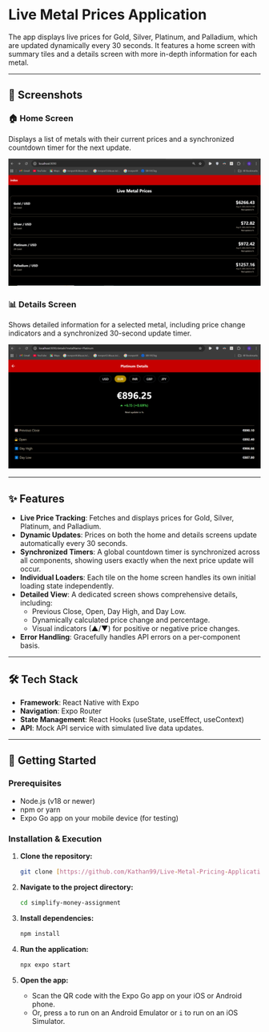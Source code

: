 # Live Metal Prices Application

The app displays live prices for Gold, Silver, Platinum, and Palladium, which are updated dynamically every 30 seconds. It features a home screen with summary tiles and a details screen with more in-depth information for each metal.

---

## 📸 Screenshots

### 🏠 Home Screen
Displays a list of metals with their current prices and a synchronized countdown timer for the next update.

![Home Screen Screenshot](./screenshots/index.PNG)

### 📊 Details Screen
Shows detailed information for a selected metal, including price change indicators and a synchronized 30-second update timer.

![Details Screen Screenshot](./screenshots/platinum.PNG)


---

## ✨ Features

- **Live Price Tracking**: Fetches and displays prices for Gold, Silver, Platinum, and Palladium.
- **Dynamic Updates**: Prices on both the home and details screens update automatically every 30 seconds.
- **Synchronized Timers**: A global countdown timer is synchronized across all components, showing users exactly when the next price update will occur.
- **Individual Loaders**: Each tile on the home screen handles its own initial loading state independently.
- **Detailed View**: A dedicated screen shows comprehensive details, including:
    - Previous Close, Open, Day High, and Day Low.
    - Dynamically calculated price change and percentage.
    - Visual indicators (▲/▼) for positive or negative price changes.
- **Error Handling**: Gracefully handles API errors on a per-component basis.
---

## 🛠️ Tech Stack

- **Framework**: React Native with Expo
- **Navigation**: Expo Router
- **State Management**: React Hooks (useState, useEffect, useContext)
- **API**: Mock API service with simulated live data updates.

---

## 🚀 Getting Started


### Prerequisites

- Node.js (v18 or newer)
- npm or yarn
- Expo Go app on your mobile device (for testing)

### Installation & Execution

1.  **Clone the repository:**
    ```bash
    git clone [https://github.com/Kathan99/Live-Metal-Pricing-Application.git](https://github.com/Kathan99/Live-Metal-Pricing-Application.git)
    ```

2.  **Navigate to the project directory:**
    ```bash
    cd simplify-money-assignment
    ```

3.  **Install dependencies:**
    ```bash
    npm install
    ```

4.  **Run the application:**
    ```bash
    npx expo start
    ```

5.  **Open the app:**
    - Scan the QR code with the Expo Go app on your iOS or Android phone.
    - Or, press `a` to run on an Android Emulator or `i` to run on an iOS Simulator.
